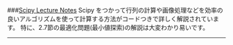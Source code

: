 ###[Scipy Lecture Notes](http://www.turbare.net/transl/scipy-lecture-notes/index.html)
Scipy をつかって行列の計算や画像処理などを効率の良いアルゴリズムを使って計算する方法がコードつきで詳しく解説されています。
特に、2.7節の最適化問題(最小値探索)の解説は大変わかり易いです。
***
